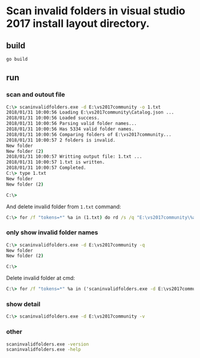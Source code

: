 # Scan invalid folders in visual studio 2017 install layout directory.

## build

```cmd
go build
```

## run

### scan and outout file

```cmd
C:\> scaninvalidfolders.exe -d E:\vs2017community -o 1.txt
2018/01/31 10:00:56 Loading E:\vs2017community\Catalog.json ...
2018/01/31 10:00:56 Loaded success.
2018/01/31 10:00:56 Parsing valid folder names...
2018/01/31 10:00:56 Has 5334 valid folder names.
2018/01/31 10:00:56 Comparing folders of E:\vs2017community...
2018/01/31 10:00:57 2 folders is invalid.
New folder
New folder (2)
2018/01/31 10:00:57 Writting output file: 1.txt ...
2018/01/31 10:00:57 1.txt is written.
2018/01/31 10:00:57 Completed.
C:\> type 1.txt
New folder
New folder (2)

C:\>
```

And delete invalid folder from `1.txt` command:

```cmd
C:\> for /f "tokens=*" %a in (1.txt) do rd /s /q "E:\vs2017community\%a"
```

### only show invalid folder names

```cmd
C:\> scaninvalidfolders.exe -d E:\vs2017community -q
New folder
New folder (2)

C:\>
```

Delete invalid folder at cmd:

```cmd
C:\> for /f "tokens=*" %a in ('scaninvalidfolders.exe -d E:\vs2017community -q') do rd /s /q "E:\vs2017community\%a"
```

### show detail

```cmd
C:\> scaninvalidfolders.exe -d E:\vs2017community -v
```

### other

```cmd
scaninvalidfolders.exe -version
scaninvalidfolders.exe -help
```
